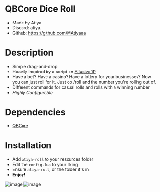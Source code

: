 # QBCore Dice Roll
* Made by Atiya
* Discord: atiya.
* Github: https://github.com/MAtiyaaa

# Description
* Simple drag-and-drop
* Heavily inspired by a script on [AllusiveRP](https://discord.gg/allusiverp)
* Have a bet? Have a casino? Have a lottery for your businesses? Now you can just roll for it. Just do /roll and the number you're rolling out of.
* Different commands for casual rolls and rolls with a winning number
* *Highly Configurable*

# Dependencies
* [QBCore](https://github.com/qbcore-framework)

# Installation
* Add `atiya-roll` to your resources folder
* Edit the `config.lua` to your liking
* Ensure `atiya-roll`, or the folder it's in
* **Enjoy!**

![image](https://github.com/MAtiyaaa/atiya-roll/assets/45663878/15a14c0d-7cfc-4eae-ba14-56a8cd8d3727)
![image](https://github.com/MAtiyaaa/atiya-roll/assets/45663878/4c5aed84-dff1-4cb2-a189-104247cc06f6)


